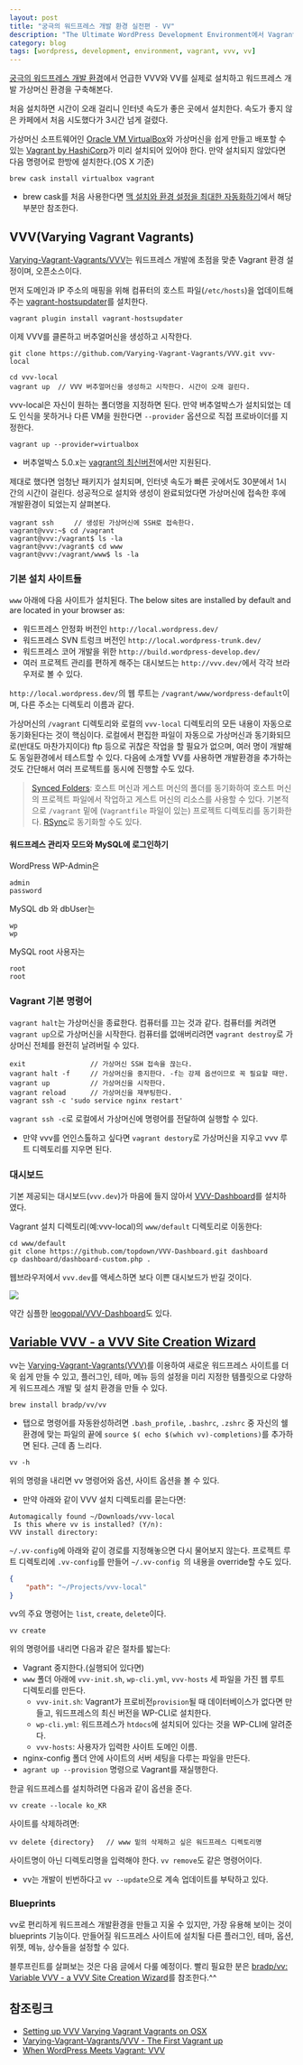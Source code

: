 ```yaml
---
layout: post
title: "궁극의 워드프레스 개발 환경 실전편 - VV"
description: "The Ultimate WordPress Development Environment에서 Vagrant, VVV, VV, WP-Cli를 사용하여 개발에 필요한 가상머신을 쉽고 편하게 다루는 방법"
category: blog
tags: [wordpress, development, environment, vagrant, vvv, vv]
---
```


[궁극의 워드프레스 개발 환경](http://nolboo.github.io/blog/2016/04/29/ultimate-wordpress-development-environment/)에서 언급한 VVV와 VV를 실제로 설치하고 워드프레스 개발 가상머신 환경을 구축해본다.

처음 설치하면 시간이 오래 걸리니 인터넷 속도가 좋은 곳에서 설치한다. 속도가 좋지 않은 카페에서 처음 시도했다가 3시간 넘게 걸렸다.

가상머신 소프트웨어인 [Oracle VM VirtualBox](https://www.virtualbox.org/)와 가상머신을 쉽게 만들고 배포할 수 있는 [Vagrant by HashiCorp](https://www.vagrantup.com/)가 미리 설치되어 있어야 한다. 만약 설치되지 않았다면 다음 명령어로 한방에 설치한다.(OS X 기준)

```shell
brew cask install virtualbox vagrant
```

* brew cask를 처음 사용한다면 [맥 설치와 환경 설정을 최대한 자동화하기](https://nolboo.github.io/blog/2015/05/07/mac-setup/#cask)에서 해당부분만 참조한다.

## VVV(Varying Vagrant Vagrants)

[Varying-Vagrant-Vagrants/VVV](https://github.com/Varying-Vagrant-Vagrants/VVV)는 워드프레스 개발에 초점을 맞춘 Vagrant 환경 설정이며, 오픈소스이다.

먼저 도메인과 IP 주소의 매핑을 위해 컴퓨터의 호스트 파일(`/etc/hosts`)을 업데이트해주는 [vagrant-hostsupdater](https://github.com/cogitatio/vagrant-hostsupdater)를 설치한다.

```shell
vagrant plugin install vagrant-hostsupdater
```

이제 VVV를 클론하고 버추얼머신을 생성하고 시작한다.

```shell
git clone https://github.com/Varying-Vagrant-Vagrants/VVV.git vvv-local

cd vvv-local
vagrant up  // VVV 버추얼머신을 생성하고 시작한다. 시간이 오래 걸린다.
```

vvv-local은 자신이 원하는 폴더명을 지정하면 된다. 만약 버추얼박스가 설치되었는 데도 인식을 못하거나 다른 VM을 원한다면 `--provider` 옵션으로 직접 프로바이더를 지정한다.

```shell
vagrant up --provider=virtualbox
```

* 버추얼박스 5.0.x는 [vagrant의 최신버전](https://www.vagrantup.com/downloads.html)에서만 지원된다.

제대로 했다면 엄청난 패키지가 설치되며, 인터넷 속도가 빠른 곳에서도 30분에서 1시간의 시간이 걸린다. 성공적으로 설치와 생성이 완료되었다면 가상머신에 접속한 후에 개발환경이 되었는지 살펴본다.

```shell
vagrant ssh     // 생성된 가상머신에 SSH로 접속한다.
vagrant@vvv:~$ cd /vagrant
vagrant@vvv:/vagrant$ ls -la
vagrant@vvv:/vagrant$ cd www
vagrant@vvv:/vagrant/www$ ls -la
```

### 기본 설치 사이트들

`www` 아래에 다음 사이트가 설치된다.
The below sites are installed by default and are located in your browser as:
* 워드프레스 안정화 버전인 `http://local.wordpress.dev/`
* 워드프레스 SVN 트렁크 버전인 `http://local.wordpress-trunk.dev/`
* 워드프레스 코어 개발을 위한 `http://build.wordpress-develop.dev/`
* 여러 프로젝트 관리를 편하게 해주는 대시보드는 `http://vvv.dev/`에서 각각 브라우저로 볼 수 있다.

`http://local.wordpress.dev/`의 웹 루트는 `/vagrant/www/wordpress-default`이며, 다른 주소는 디렉토리 이름과 같다.

가상머신의 `/vagrant` 디렉토리와 로컬의 `vvv-local` 디렉토리의 모든 내용이 자동으로 동기화된다는 것이 핵심이다. 로컬에서 편집한 파일이 자동으로 가상머신과 동기화되므로(반대도 마찬가지이다) ftp 등으로 귀찮은 작업을 할 필요가 없으며, 여러 명이 개발해도 동일환경에서 테스트할 수 있다. 다음에 소개할 VV를 사용하면 개발환경을 추가하는 것도 간단해서 여러 프로젝트를 동시에 진행할 수도 있다.

>[Synced Folders](https://www.vagrantup.com/docs/synced-folders/):
호스트 머신과 게스트 머신의 폴더를 동기화하여 호스트 머신의 프로젝트 파일에서 작업하고 게스트 머신의 리소스를 사용할 수 있다. 기본적으로 `/vagrant` 밑에 (`Vagrantfile` 파일이 있는) 프로젝트 디렉토리를 동기화한다. [RSync](https://www.vagrantup.com/docs/synced-folders/rsync.html)로 동기화할 수도 있다.

#### 워드프레스 관리자 모드와 MySQL에 로그인하기

WordPress WP-Admin은

    admin
    password

MySQL db 와 dbUser는

    wp
    wp

MySQL root 사용자는

    root
    root

### Vagrant 기본 명령어

`vagrant halt`는 가상머신을 종료한다. 컴퓨터를 끄는 것과 같다. 컴퓨터를 켜려면 `vagrant up`으로 가상머신을 시작한다. 컴퓨터를 없애버리려면 `vagrant destroy`로 가상머신 전체를 완전히 날려버릴 수 있다.

```shell
exit                // 가상머신 SSH 접속을 끊는다.
vagrant halt -f     // 가상머신을 중지한다. -f는 강제 옵션이므로 꼭 필요할 때만.
vagrant up          // 가상머신을 시작한다.
vagrant reload      // 가상머신을 재부팅한다.
vagrant ssh -c 'sudo service nginx restart'
```

`vagrant ssh -c`로 로컬에서 가상머신에 명령어를 전달하여 실행할 수 있다.

* 만약 vvv를 언인스톨하고 싶다면 `vagrant destory`로 가상머신을 지우고 vvv 루트 디렉토리를 지우면 된다.

### 대시보드

기본 제공되는 대시보드(`vvv.dev`)가 마음에 들지 않아서 [VVV-Dashboard](https://github.com/topdown/VVV-Dashboard)를 설치하였다.

Vagrant 설치 디렉토리(예:vvv-local)의 `www/default` 디렉토리로 이동한다:

```shell
cd www/default
git clone https://github.com/topdown/VVV-Dashboard.git dashboard
cp dashboard/dashboard-custom.php .
```

웹브라우저에서 `vvv.dev`를 액세스하면 보다 이쁜 대시보드가 반길 것이다. 

![](https://farm8.staticflickr.com/7674/26325803623_06a86d8e31.jpg)

약간 심플한 [leogopal/VVV-Dashboard](https://github.com/leogopal/VVV-Dashboard)도 있다.

## [Variable VVV - a VVV Site Creation Wizard](https://github.com/bradp/vv)

vv는 [Varying-Vagrant-Vagrants(VVV)](https://github.com/Varying-Vagrant-Vagrants/VVV)를 이용하여 새로운 워드프레스 사이트를 더욱 쉽게 만들 수 있고, 플러그인, 테마, 메뉴 등의 설정을 미리 지정한 템플릿으로 다양하게 워드프레스 개발 및 설치 환경을 만들 수 있다.

```shell
brew install bradp/vv/vv
```

* 탭으로 명령어를 자동완성하려면 `.bash_profile`, `.bashrc`, `.zshrc` 중 자신의 쉘 환경에 맞는 파일의 끝에 `source $( echo $(which vv)-completions)`를 추가하면 된다. 근데 좀 느리다.

```shell
vv -h
```

위의 명령을 내리면 vv 명령어와 옵션, 사이트 옵션을 볼 수 있다.

* 만약 아래와 같이 VVV 설치 디렉토리를 묻는다면:

```shell
Automagically found ~/Downloads/vvv-local
 Is this where vv is installed? (Y/n):
VVV install directory:
```

`~/.vv-config`에 아래와 같이 경로를 지정해놓으면 다시 물어보지 않는다. 프로젝트 루트 디렉토리에 `.vv-config`를 만들어 `~/.vv-config `의 내용을 override할 수도 있다.

```json
{
    "path": "~/Projects/vvv-local"
}
```

vv의 주요 명령어는 `list`, `create`, `delete`이다.

```shell
vv create
```

위의 명령어를 내리면 다음과 같은 절차를 밟는다:

* Vagrant 중지한다.(실행되어 있다면)
* `www` 폴더 아래에 `vvv-init.sh`, `wp-cli.yml`, `vvv-hosts` 세 파일을 가진 웹 루트 디렉토리를 만든다.
    - `vvv-init.sh`: Vagrant가 프로비전`provision`될 때 데이터베이스가 없다면 만들고, 워드프레스의 최신 버전을 WP-CLI로 설치한다.
    - `wp-cli.yml`: 워드프레스가 `htdocs`에 설치되어 있다는 것을 WP-CLI에 알려준다.
    - `vvv-hosts`: 사용자가 입력한 사이트 도메인 이름.
* nginx-config 폴더 안에 사이트의 서버 세팅을 다루는 파일을 만든다.
* `agrant up --provision` 명령으로 Vagrant를 재실행한다.

한글 워드프레스를 설치하려면 다음과 같이 옵션을 준다.

```shell
vv create --locale ko_KR
```

사이트를 삭제하려면:

```shell
vv delete {directory}   // www 밑의 삭제하고 싶은 워드프레스 디렉토리명
```

사이트명이 아닌 디렉토리명을 입력해야 한다. `vv remove`도 같은 명령어이다.

* vv는 개발이 빈번하다고 `vv --update`으로 계속 업데이트를 부탁하고 있다.

### Blueprints

vv로 편리하게 워드프레스 개발환경을 만들고 지울 수 있지만, 가장 유용해 보이는 것이 blueprints 기능이다. 만들어질 워드프레스 사이트에 설치될 다른 플러그인, 테마, 옵션, 위젯, 메뉴, 상수들을 설정할 수 있다.

블루프린트를 살펴보는 것은 다음 글에서 다룰 예정이다. 빨리 필요한 분은 [bradp/vv: Variable VVV - a VVV Site Creation Wizard](https://github.com/bradp/vv#blueprints)를 참조한다.^^

## 참조링크

* [Setting up VVV Varying Vagrant Vagrants on OSX](https://coolestguidesontheplanet.com/using-vvv-varying-vagrant-vagrants-wordpress-local-development-environment/)
* [Varying-Vagrant-Vagrants/VVV - The First Vagrant up](https://github.com/Varying-Vagrant-Vagrants/VVV#the-first-vagrant-up)
* [When WordPress Meets Vagrant: VVV](http://www.sitepoint.com/wordpress-meets-vagrant-vvv/)
